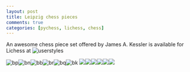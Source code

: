 ```yaml
---
layout: post
title: Leipzig chess pieces
comments: true
categories: [pychess, lichess, chess]
---
```


An awesome chess piece set offered by James A. Kessler is available for Lichess at
![userstyles](https://userstyles.org/styles/163429/leipzig-for-lichess)

![bp]({{site.baseurl}}/images/leipzig/bp.svg)![bn]({{site.baseurl}}/images/leipzig/bn.svg)![bb]({{site.baseurl}}/images/leipzig/bb.svg)![br]({{site.baseurl}}/images/leipzig/br.svg)![bq]({{site.baseurl}}/images/leipzig/bq.svg)![bk]({{site.baseurl}}/images/leipzig/bk.svg)
![]({{site.baseurl}}/images/leipzig/wp.svg)![]({{site.baseurl}}/images/leipzig/wn.svg)![]({{site.baseurl}}/images/leipzig/wb.svg)![]({{site.baseurl}}/images/leipzig/wr.svg)![]({{site.baseurl}}/images/leipzig/wq.svg)![]({{site.baseurl}}/images/leipzig/wk.svg)
